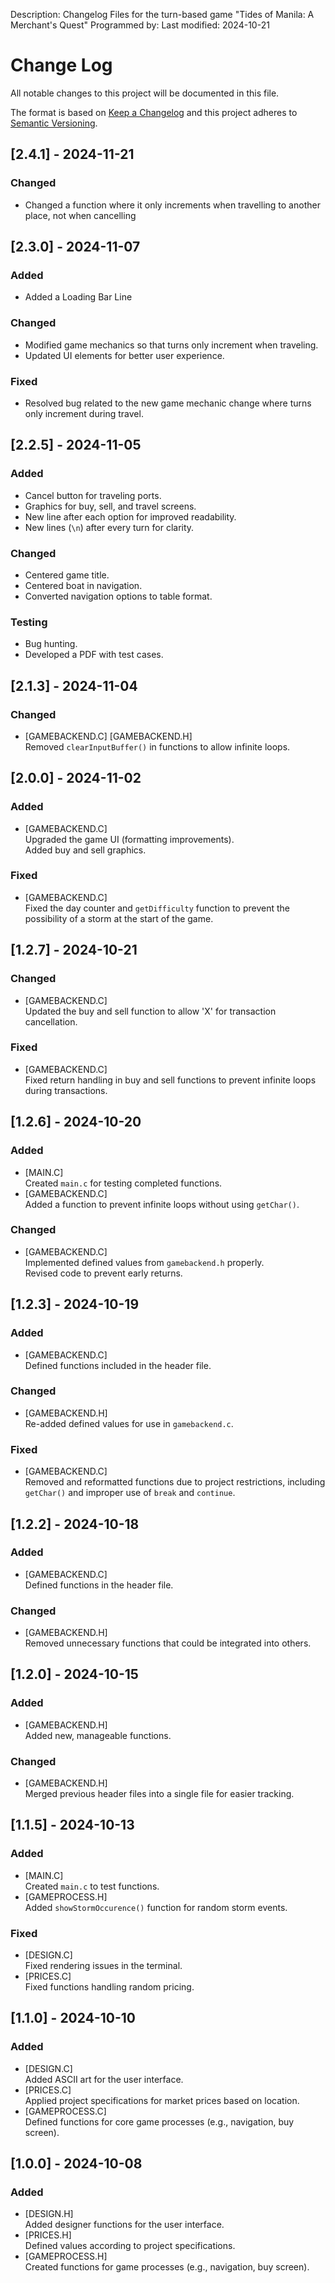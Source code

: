 Description:  Changelog Files for the turn-based game "Tides of Manila: A Merchant's Quest" 
Programmed by: <Neil Jr. L. Gutang>
Last modified: 2024-10-21

# Change Log
All notable changes to this project will be documented in this file.

The format is based on [Keep a Changelog](http://keepachangelog.com/)
and this project adheres to [Semantic Versioning](http://semver.org/).

## [2.4.1] - 2024-11-21
### Changed
- Changed a function where it only increments when travelling to another place, not when cancelling

## [2.3.0] - 2024-11-07

### Added
- Added a Loading Bar Line

### Changed
- Modified game mechanics so that turns only increment when traveling.
- Updated UI elements for better user experience.

### Fixed
- Resolved bug related to the new game mechanic change where turns only increment during travel. 


## [2.2.5] - 2024-11-05

### Added
- Cancel button for traveling ports.
- Graphics for buy, sell, and travel screens.
- New line after each option for improved readability.
- New lines (`\n`) after every turn for clarity.

### Changed
- Centered game title.
- Centered boat in navigation.
- Converted navigation options to table format.

### Testing
- Bug hunting.
- Developed a PDF with test cases.

## [2.1.3] - 2024-11-04

### Changed
- [GAMEBACKEND.C] [GAMEBACKEND.H]  
  Removed `clearInputBuffer()` in functions to allow infinite loops.

## [2.0.0] - 2024-11-02

### Added
- [GAMEBACKEND.C]  
  Upgraded the game UI (formatting improvements).  
  Added buy and sell graphics.

### Fixed
- [GAMEBACKEND.C]  
  Fixed the day counter and `getDifficulty` function to prevent the possibility of a storm at the start of the game.

## [1.2.7] - 2024-10-21

### Changed
- [GAMEBACKEND.C]  
  Updated the buy and sell function to allow 'X' for transaction cancellation.

### Fixed
- [GAMEBACKEND.C]  
  Fixed return handling in buy and sell functions to prevent infinite loops during transactions.

## [1.2.6] - 2024-10-20

### Added
- [MAIN.C]  
  Created `main.c` for testing completed functions.
- [GAMEBACKEND.C]  
  Added a function to prevent infinite loops without using `getChar()`.

### Changed
- [GAMEBACKEND.C]  
  Implemented defined values from `gamebackend.h` properly.  
  Revised code to prevent early returns.

## [1.2.3] - 2024-10-19

### Added
- [GAMEBACKEND.C]  
  Defined functions included in the header file.

### Changed
- [GAMEBACKEND.H]  
  Re-added defined values for use in `gamebackend.c`.

### Fixed
- [GAMEBACKEND.C]  
  Removed and reformatted functions due to project restrictions, including `getChar()` and improper use of `break` and `continue`.

## [1.2.2] - 2024-10-18

### Added
- [GAMEBACKEND.C]  
  Defined functions in the header file.

### Changed
- [GAMEBACKEND.H]  
  Removed unnecessary functions that could be integrated into others.

## [1.2.0] - 2024-10-15

### Added
- [GAMEBACKEND.H]  
  Added new, manageable functions.

### Changed
- [GAMEBACKEND.H]  
  Merged previous header files into a single file for easier tracking.

## [1.1.5] - 2024-10-13

### Added
- [MAIN.C]  
  Created `main.c` to test functions.
- [GAMEPROCESS.H]  
  Added `showStormOccurence()` function for random storm events.

### Fixed
- [DESIGN.C]  
  Fixed rendering issues in the terminal.
- [PRICES.C]  
  Fixed functions handling random pricing.

## [1.1.0] - 2024-10-10

### Added
- [DESIGN.C]  
  Added ASCII art for the user interface.
- [PRICES.C]  
  Applied project specifications for market prices based on location.
- [GAMEPROCESS.C]  
  Defined functions for core game processes (e.g., navigation, buy screen).

## [1.0.0] - 2024-10-08

### Added
- [DESIGN.H]  
  Added designer functions for the user interface.
- [PRICES.H]  
  Defined values according to project specifications.
- [GAMEPROCESS.H]  
  Created functions for game processes (e.g., navigation, buy screen).

 